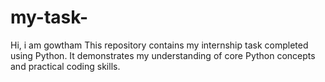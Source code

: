 # my-task-
Hi, i am gowtham This repository contains my internship task completed using Python. It demonstrates my understanding of core Python concepts and practical coding skills.
